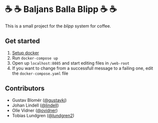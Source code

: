 # :coffee: :coffee:  Baljans Balla Blipp :coffee: :coffee:

This is a small project for the *blipp* system for coffee.

## Get started

1. [Setup docker](https://docs.docker.com/install/)
2. Run `docker-compose up`
3. Open up `localhost:8085` and start editing files in `/web-root`
4. If you want to change from a successfull message to a failing one, edit the `docker-compose.yaml` file

## Contributors

* Gustav Blomér ([@gustavkj](https://github.com/gustavkj))
* Johan Lindell ([@lindell](https://github.com/lindell))
* Olle Vidner ([@ovidner](https://github.com/ovidner))
* Tobias Lundgren ([@lundgren2](https://github.com/lundgren2))
